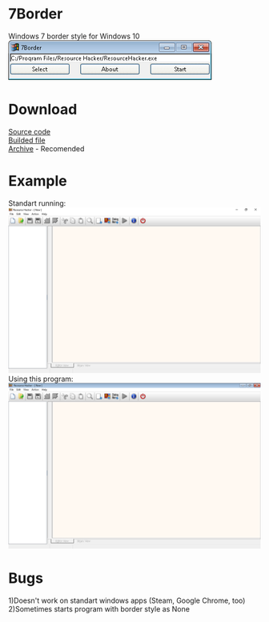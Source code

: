 # 7Border
Windows 7 border style for Windows 10 <br />
![Screenshot](https://raw.githubusercontent.com/Pixelsuft/7Border/main/screenshots/1.png)
# Download
[Source code](https://github.com/Pixelsuft/7Border/archive/v1.0-alpha.zip) <br />
[Builded file](https://github.com/Pixelsuft/7Border/releases/download/v1.0-alpha/7Border.exe) <br />
[Archive](https://github.com/Pixelsuft/7Border/releases/download/v1.0-alpha/7Border_no_temp.rar) - Recomended
# Example
Standart running: <br />
![Screenshot](https://raw.githubusercontent.com/Pixelsuft/7Border/main/screenshots/2.png) <br />
Using this program: <br />
![Screenshot](https://raw.githubusercontent.com/Pixelsuft/7Border/main/screenshots/3.png)
# Bugs
1)Doesn't work on standart windows apps (Steam, Google Chrome, too) <br />
2)Sometimes starts program with border style as None
